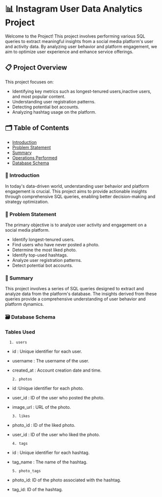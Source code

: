 

# 📊 Instagram User Data Analytics Project


Welcome to the Project! This project involves performing various SQL queries to extract meaningful insights from a social media platform's user and activity data. By analyzing user behavior and platform engagement, we aim to optimize user experience and enhance service offerings.

## 📋 Project Overview
This project focuses on:
* Identifying key metrics such as longest-tenured users,inactive users, and most popular content.
* Understanding user registration patterns.
* Detecting potential bot accounts.
* Analyzing hashtag usage on the platform.

## 🗂️ Table of Contents

* [Introduction](#section_name)             
* [Problem Statement](#section_name)
* [Summary](#section_name)
* [Operations Performed](#section_name)
* [Database Schema](#section_name)


### 🌟 Introduction

In today's data-driven world, understanding user behavior and platform engagement is crucial. This project aims to provide actionable insights through comprehensive SQL queries, enabling better decision-making and strategy optimization.

### 📝 Problem Statement
The primary objective is to analyze user activity and engagement on a social media platform.
* Identify longest-tenured users.
* Find users who have never posted a photo.
* Determine the most liked photo.
* Identify top-used hashtags.
* Analyze user registration patterns.
* Detect potential bot accounts.

### 🧩 Summary
This project involves a series of SQL queries designed to extract and analyze data from the platform's database. The insights derived from these queries provide a comprehensive understanding of user behavior and platform dynamics.



### 🗃️ Database Schema
### Tables Used

      1. users

* id : Unique identifier for each user.
* username : The username of the user.
* created_at : Account creation date and time.


      2. photos

* id :Unique identifier for each photo.
* user_id : ID of the user who posted the photo.
* image_url : URL of the photo.

      3. likes

* photo_id : ID of the liked photo.
* user_id : ID of the user who liked the photo.

      4. tags

* id : Unique identifier for each hashtag.
* tag_name : The name of the hashtag.

      5. photo_tags

* photo_id: ID of the photo associated with the hashtag.
* tag_id: ID of the hashtag.

